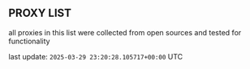 ## PROXY LIST

all proxies in this list were collected from open sources and tested for functionality

last update: `2025-03-29 23:20:28.105717+00:00` UTC